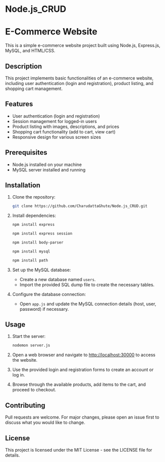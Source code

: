 # Node.js_CRUD
# E-Commerce Website


This is a simple e-commerce website project built using Node.js, Express.js, MySQL, and HTML/CSS.

## Description

This project implements basic functionalities of an e-commerce website, including user authentication (login and registration), product listing, and shopping cart management.

## Features

- User authentication (login and registration)
- Session management for logged-in users
- Product listing with images, descriptions, and prices
- Shopping cart functionality (add to cart, view cart)
- Responsive design for various screen sizes

## Prerequisites

- Node.js installed on your machine
- MySQL server installed and running

## Installation

1. Clone the repository:

   ```bash
   git clone https://github.com/CharudattaGhute/Node.js_CRUD.git
   ```

2. Install dependencies:

   ```bash
   npm install express
   ```
    ```bash
   npm install express session
   ```
     ```bash
   npm install body-parser
   ```
    ```bash
   npm install mysql
   ```
    
   ```bash
   npm install path
   ```

3. Set up the MySQL database:

   - Create a new database named `users`.
   - Import the provided SQL dump file to create the necessary tables.

4. Configure the database connection:

   - Open `app.js` and update the MySQL connection details (host, user, password) if necessary.

## Usage

1. Start the server:

   ```bash
   nodemon server.js
   ```

2. Open a web browser and navigate to [http://localhost:30000](http://localhost:30000) to access the website.

3. Use the provided login and registration forms to create an account or log in.

4. Browse through the available products, add items to the cart, and proceed to checkout.

## Contributing

Pull requests are welcome. For major changes, please open an issue first to discuss what you would like to change.

## License

This project is licensed under the MIT License - see the LICENSE file for details.

